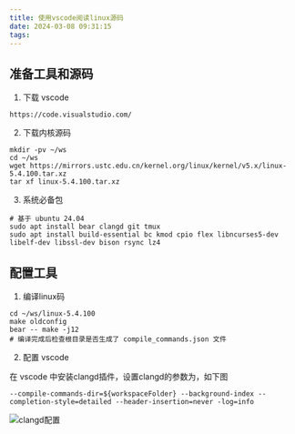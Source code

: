 ```yaml
---
title: 使用vscode阅读linux源码
date: 2024-03-08 09:31:15
tags:
---
```


## 准备工具和源码

1. 下载 vscode
```
https://code.visualstudio.com/
```

2. 下载内核源码
```
mkdir -pv ~/ws
cd ~/ws
wget https://mirrors.ustc.edu.cn/kernel.org/linux/kernel/v5.x/linux-5.4.100.tar.xz
tar xf linux-5.4.100.tar.xz
```

3. 系统必备包
```
# 基于 ubuntu 24.04
sudo apt install bear clangd git tmux
sudo apt install build-essential bc kmod cpio flex libncurses5-dev libelf-dev libssl-dev bison rsync lz4
```

## 配置工具

1. 编译linux码
```
cd ~/ws/linux-5.4.100
make oldconfig
bear -- make -j12
# 编译完成后检查根目录是否生成了 compile_commands.json 文件
```

2. 配置 vscode

在 vscode 中安装clangd插件，设置clangd的参数为，如下图
```
--compile-commands-dir=${workspaceFolder} --background-index --completion-style=detailed --header-insertion=never -log=info
```

![clangd配置](images/clangd-config.png)
